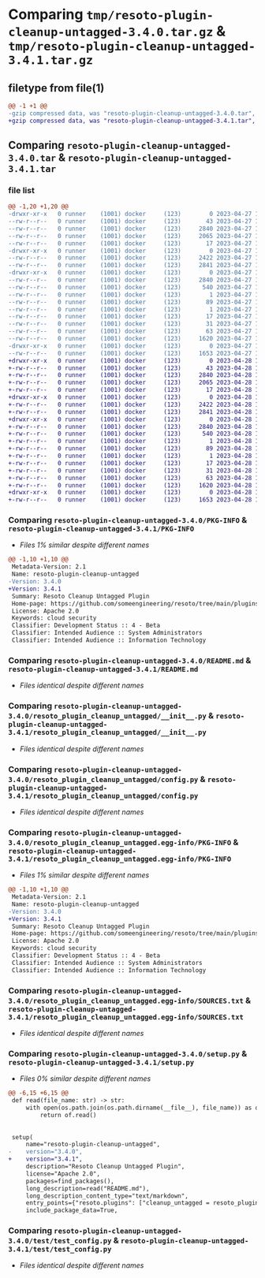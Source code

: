 # Comparing `tmp/resoto-plugin-cleanup-untagged-3.4.0.tar.gz` & `tmp/resoto-plugin-cleanup-untagged-3.4.1.tar.gz`

## filetype from file(1)

```diff
@@ -1 +1 @@
-gzip compressed data, was "resoto-plugin-cleanup-untagged-3.4.0.tar", last modified: Thu Apr 27 11:25:09 2023, max compression
+gzip compressed data, was "resoto-plugin-cleanup-untagged-3.4.1.tar", last modified: Fri Apr 28 15:13:43 2023, max compression
```

## Comparing `resoto-plugin-cleanup-untagged-3.4.0.tar` & `resoto-plugin-cleanup-untagged-3.4.1.tar`

### file list

```diff
@@ -1,20 +1,20 @@
-drwxr-xr-x   0 runner    (1001) docker     (123)        0 2023-04-27 11:25:09.147522 resoto-plugin-cleanup-untagged-3.4.0/
--rw-r--r--   0 runner    (1001) docker     (123)       43 2023-04-27 11:22:33.000000 resoto-plugin-cleanup-untagged-3.4.0/MANIFEST.in
--rw-r--r--   0 runner    (1001) docker     (123)     2840 2023-04-27 11:25:09.147522 resoto-plugin-cleanup-untagged-3.4.0/PKG-INFO
--rw-r--r--   0 runner    (1001) docker     (123)     2065 2023-04-27 11:22:33.000000 resoto-plugin-cleanup-untagged-3.4.0/README.md
--rw-r--r--   0 runner    (1001) docker     (123)       17 2023-04-27 11:22:33.000000 resoto-plugin-cleanup-untagged-3.4.0/requirements.txt
-drwxr-xr-x   0 runner    (1001) docker     (123)        0 2023-04-27 11:25:09.139522 resoto-plugin-cleanup-untagged-3.4.0/resoto_plugin_cleanup_untagged/
--rw-r--r--   0 runner    (1001) docker     (123)     2422 2023-04-27 11:22:33.000000 resoto-plugin-cleanup-untagged-3.4.0/resoto_plugin_cleanup_untagged/__init__.py
--rw-r--r--   0 runner    (1001) docker     (123)     2841 2023-04-27 11:22:33.000000 resoto-plugin-cleanup-untagged-3.4.0/resoto_plugin_cleanup_untagged/config.py
-drwxr-xr-x   0 runner    (1001) docker     (123)        0 2023-04-27 11:25:09.143522 resoto-plugin-cleanup-untagged-3.4.0/resoto_plugin_cleanup_untagged.egg-info/
--rw-r--r--   0 runner    (1001) docker     (123)     2840 2023-04-27 11:25:09.000000 resoto-plugin-cleanup-untagged-3.4.0/resoto_plugin_cleanup_untagged.egg-info/PKG-INFO
--rw-r--r--   0 runner    (1001) docker     (123)      540 2023-04-27 11:25:09.000000 resoto-plugin-cleanup-untagged-3.4.0/resoto_plugin_cleanup_untagged.egg-info/SOURCES.txt
--rw-r--r--   0 runner    (1001) docker     (123)        1 2023-04-27 11:25:09.000000 resoto-plugin-cleanup-untagged-3.4.0/resoto_plugin_cleanup_untagged.egg-info/dependency_links.txt
--rw-r--r--   0 runner    (1001) docker     (123)       89 2023-04-27 11:25:09.000000 resoto-plugin-cleanup-untagged-3.4.0/resoto_plugin_cleanup_untagged.egg-info/entry_points.txt
--rw-r--r--   0 runner    (1001) docker     (123)        1 2023-04-27 11:25:09.000000 resoto-plugin-cleanup-untagged-3.4.0/resoto_plugin_cleanup_untagged.egg-info/not-zip-safe
--rw-r--r--   0 runner    (1001) docker     (123)       17 2023-04-27 11:25:09.000000 resoto-plugin-cleanup-untagged-3.4.0/resoto_plugin_cleanup_untagged.egg-info/requires.txt
--rw-r--r--   0 runner    (1001) docker     (123)       31 2023-04-27 11:25:09.000000 resoto-plugin-cleanup-untagged-3.4.0/resoto_plugin_cleanup_untagged.egg-info/top_level.txt
--rw-r--r--   0 runner    (1001) docker     (123)       63 2023-04-27 11:25:09.147522 resoto-plugin-cleanup-untagged-3.4.0/setup.cfg
--rw-r--r--   0 runner    (1001) docker     (123)     1620 2023-04-27 11:22:33.000000 resoto-plugin-cleanup-untagged-3.4.0/setup.py
-drwxr-xr-x   0 runner    (1001) docker     (123)        0 2023-04-27 11:25:09.143522 resoto-plugin-cleanup-untagged-3.4.0/test/
--rw-r--r--   0 runner    (1001) docker     (123)     1653 2023-04-27 11:22:33.000000 resoto-plugin-cleanup-untagged-3.4.0/test/test_config.py
+drwxr-xr-x   0 runner    (1001) docker     (123)        0 2023-04-28 15:13:43.725774 resoto-plugin-cleanup-untagged-3.4.1/
+-rw-r--r--   0 runner    (1001) docker     (123)       43 2023-04-28 15:11:34.000000 resoto-plugin-cleanup-untagged-3.4.1/MANIFEST.in
+-rw-r--r--   0 runner    (1001) docker     (123)     2840 2023-04-28 15:13:43.725774 resoto-plugin-cleanup-untagged-3.4.1/PKG-INFO
+-rw-r--r--   0 runner    (1001) docker     (123)     2065 2023-04-28 15:11:34.000000 resoto-plugin-cleanup-untagged-3.4.1/README.md
+-rw-r--r--   0 runner    (1001) docker     (123)       17 2023-04-28 15:11:34.000000 resoto-plugin-cleanup-untagged-3.4.1/requirements.txt
+drwxr-xr-x   0 runner    (1001) docker     (123)        0 2023-04-28 15:13:43.725774 resoto-plugin-cleanup-untagged-3.4.1/resoto_plugin_cleanup_untagged/
+-rw-r--r--   0 runner    (1001) docker     (123)     2422 2023-04-28 15:11:34.000000 resoto-plugin-cleanup-untagged-3.4.1/resoto_plugin_cleanup_untagged/__init__.py
+-rw-r--r--   0 runner    (1001) docker     (123)     2841 2023-04-28 15:11:34.000000 resoto-plugin-cleanup-untagged-3.4.1/resoto_plugin_cleanup_untagged/config.py
+drwxr-xr-x   0 runner    (1001) docker     (123)        0 2023-04-28 15:13:43.725774 resoto-plugin-cleanup-untagged-3.4.1/resoto_plugin_cleanup_untagged.egg-info/
+-rw-r--r--   0 runner    (1001) docker     (123)     2840 2023-04-28 15:13:43.000000 resoto-plugin-cleanup-untagged-3.4.1/resoto_plugin_cleanup_untagged.egg-info/PKG-INFO
+-rw-r--r--   0 runner    (1001) docker     (123)      540 2023-04-28 15:13:43.000000 resoto-plugin-cleanup-untagged-3.4.1/resoto_plugin_cleanup_untagged.egg-info/SOURCES.txt
+-rw-r--r--   0 runner    (1001) docker     (123)        1 2023-04-28 15:13:43.000000 resoto-plugin-cleanup-untagged-3.4.1/resoto_plugin_cleanup_untagged.egg-info/dependency_links.txt
+-rw-r--r--   0 runner    (1001) docker     (123)       89 2023-04-28 15:13:43.000000 resoto-plugin-cleanup-untagged-3.4.1/resoto_plugin_cleanup_untagged.egg-info/entry_points.txt
+-rw-r--r--   0 runner    (1001) docker     (123)        1 2023-04-28 15:13:43.000000 resoto-plugin-cleanup-untagged-3.4.1/resoto_plugin_cleanup_untagged.egg-info/not-zip-safe
+-rw-r--r--   0 runner    (1001) docker     (123)       17 2023-04-28 15:13:43.000000 resoto-plugin-cleanup-untagged-3.4.1/resoto_plugin_cleanup_untagged.egg-info/requires.txt
+-rw-r--r--   0 runner    (1001) docker     (123)       31 2023-04-28 15:13:43.000000 resoto-plugin-cleanup-untagged-3.4.1/resoto_plugin_cleanup_untagged.egg-info/top_level.txt
+-rw-r--r--   0 runner    (1001) docker     (123)       63 2023-04-28 15:13:43.725774 resoto-plugin-cleanup-untagged-3.4.1/setup.cfg
+-rw-r--r--   0 runner    (1001) docker     (123)     1620 2023-04-28 15:11:34.000000 resoto-plugin-cleanup-untagged-3.4.1/setup.py
+drwxr-xr-x   0 runner    (1001) docker     (123)        0 2023-04-28 15:13:43.725774 resoto-plugin-cleanup-untagged-3.4.1/test/
+-rw-r--r--   0 runner    (1001) docker     (123)     1653 2023-04-28 15:11:34.000000 resoto-plugin-cleanup-untagged-3.4.1/test/test_config.py
```

### Comparing `resoto-plugin-cleanup-untagged-3.4.0/PKG-INFO` & `resoto-plugin-cleanup-untagged-3.4.1/PKG-INFO`

 * *Files 1% similar despite different names*

```diff
@@ -1,10 +1,10 @@
 Metadata-Version: 2.1
 Name: resoto-plugin-cleanup-untagged
-Version: 3.4.0
+Version: 3.4.1
 Summary: Resoto Cleanup Untagged Plugin
 Home-page: https://github.com/someengineering/resoto/tree/main/plugins/cleanup_untagged
 License: Apache 2.0
 Keywords: cloud security
 Classifier: Development Status :: 4 - Beta
 Classifier: Intended Audience :: System Administrators
 Classifier: Intended Audience :: Information Technology
```

### Comparing `resoto-plugin-cleanup-untagged-3.4.0/README.md` & `resoto-plugin-cleanup-untagged-3.4.1/README.md`

 * *Files identical despite different names*

### Comparing `resoto-plugin-cleanup-untagged-3.4.0/resoto_plugin_cleanup_untagged/__init__.py` & `resoto-plugin-cleanup-untagged-3.4.1/resoto_plugin_cleanup_untagged/__init__.py`

 * *Files identical despite different names*

### Comparing `resoto-plugin-cleanup-untagged-3.4.0/resoto_plugin_cleanup_untagged/config.py` & `resoto-plugin-cleanup-untagged-3.4.1/resoto_plugin_cleanup_untagged/config.py`

 * *Files identical despite different names*

### Comparing `resoto-plugin-cleanup-untagged-3.4.0/resoto_plugin_cleanup_untagged.egg-info/PKG-INFO` & `resoto-plugin-cleanup-untagged-3.4.1/resoto_plugin_cleanup_untagged.egg-info/PKG-INFO`

 * *Files 1% similar despite different names*

```diff
@@ -1,10 +1,10 @@
 Metadata-Version: 2.1
 Name: resoto-plugin-cleanup-untagged
-Version: 3.4.0
+Version: 3.4.1
 Summary: Resoto Cleanup Untagged Plugin
 Home-page: https://github.com/someengineering/resoto/tree/main/plugins/cleanup_untagged
 License: Apache 2.0
 Keywords: cloud security
 Classifier: Development Status :: 4 - Beta
 Classifier: Intended Audience :: System Administrators
 Classifier: Intended Audience :: Information Technology
```

### Comparing `resoto-plugin-cleanup-untagged-3.4.0/resoto_plugin_cleanup_untagged.egg-info/SOURCES.txt` & `resoto-plugin-cleanup-untagged-3.4.1/resoto_plugin_cleanup_untagged.egg-info/SOURCES.txt`

 * *Files identical despite different names*

### Comparing `resoto-plugin-cleanup-untagged-3.4.0/setup.py` & `resoto-plugin-cleanup-untagged-3.4.1/setup.py`

 * *Files 0% similar despite different names*

```diff
@@ -6,15 +6,15 @@
 def read(file_name: str) -> str:
     with open(os.path.join(os.path.dirname(__file__), file_name)) as of:
         return of.read()
 
 
 setup(
     name="resoto-plugin-cleanup-untagged",
-    version="3.4.0",
+    version="3.4.1",
     description="Resoto Cleanup Untagged Plugin",
     license="Apache 2.0",
     packages=find_packages(),
     long_description=read("README.md"),
     long_description_content_type="text/markdown",
     entry_points={"resoto.plugins": ["cleanup_untagged = resoto_plugin_cleanup_untagged:CleanupUntaggedPlugin"]},
     include_package_data=True,
```

### Comparing `resoto-plugin-cleanup-untagged-3.4.0/test/test_config.py` & `resoto-plugin-cleanup-untagged-3.4.1/test/test_config.py`

 * *Files identical despite different names*

